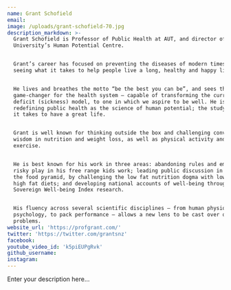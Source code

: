 ```yaml
---
name: Grant Schofield
email:
image: /uploads/grant-schofield-70.jpg
description_markdown: >-
  Grant Schofield is Professor of Public Health at AUT, and director of the
  University’s Human Potential Centre.


  Grant’s career has focused on preventing the diseases of modern times, and
  seeing what it takes to help people live a long, healthy and happy life.


  He lives and breathes the motto “be the best you can be”, and sees this as a
  game-changer for the health system – capable of transforming the current
  deficit (sickness) model, to one in which we aspire to be well. He is
  redefining public health as the science of human potential; the study of what
  it takes to have a great life.


  Grant is well known for thinking outside the box and challenging convention
  wisdom in nutrition and weight loss, as well as physical activity and
  exercise.


  He is best known for his work in three areas: abandoning rules and embracing
  risky play in his free range kids work; leading public discussion in flipping
  the food pyramid, by challenging the low fat nutrition dogma with low carb
  high fat diets; and developing national accounts of well-being through his
  Sovereign Well-being Index research.


  His fluency across several scientific disciplines – from human physiology, to
  psychology, to pack performance – allows a new lens to be cast over old
  problems.
website_url: 'https://profgrant.com/'
twitter: 'https://twitter.com/grantsnz'
facebook:
youtube_video_id: 'k5piEUPgRvk'
github_username:
instagram:
---
```


Enter your description here...
